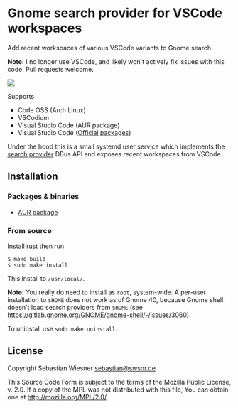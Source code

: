 # Gnome search provider for VSCode workspaces

Add recent workspaces of various VSCode variants to Gnome search.

**Note:** I no longer use VSCode, and likely won't actively fix issues with this code.
Pull requests welcome.

![](./screenshot.png)

Supports

- Code OSS (Arch Linux)
- VSCodium
- Visual Studio Code (AUR package)
- Visual Studio Code ([Official packages](https://code.visualstudio.com/download))

Under the hood this is a small systemd user service which implements the [search provider][1] DBus API and exposes recent workspaces from VSCode.

[1]: https://developer.gnome.org/SearchProvider/documentation/tutorials/search-provider.html

## Installation

### Packages & binaries

- [AUR package](https://aur.archlinux.org/packages/gnome-search-providers-vscode/)

### From source

Install [rust](https://www.rust-lang.org/tools/install) then run

```console
$ make build
$ sudo make install
```

This install to `/usr/local/`.

**Note:** You really do need to install as `root`, system-wide.
A per-user installation to `$HOME` does not work as of Gnome 40, because Gnome shell doesn't load search providers from `$HOME` (see <https://gitlab.gnome.org/GNOME/gnome-shell/-/issues/3060>).

To uninstall use `sudo make uninstall`.

## License

Copyright Sebastian Wiesner <sebastian@swsnr.de>

This Source Code Form is subject to the terms of the Mozilla Public
License, v. 2.0. If a copy of the MPL was not distributed with this
file, You can obtain one at <http://mozilla.org/MPL/2.0/>.
